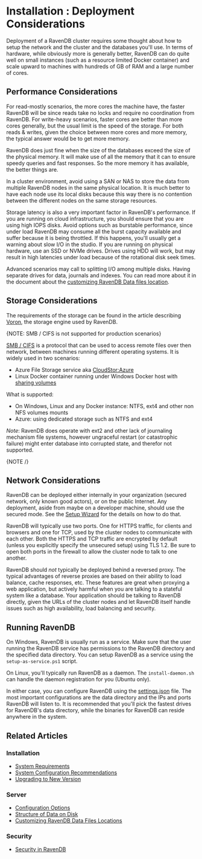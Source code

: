 # Installation : Deployment Considerations

Deployment of a RavenDB cluster requires some thought about how to setup the network and the cluster and the databases you'll use. 
In terms of hardware, while obviously more is generally better, RavenDB can do quite well on small instances (such as a resource
limited Docker container) and scale upward to machines with hundreds of GB of RAM and a large number of cores.

## Performance Considerations

For read-mostly scenarios, the more cores the machine have, the faster RavenDB will be since reads take no locks and require no 
coordination from RavenDB. For write-heavy scenarios, faster cores are better than more cores generally, but the usual limit is 
the speed of the storage. For both reads & writes, given the choice between more cores and more memory, the typical answer would
be to get more memory. 

RavenDB does just fine when the size of the databases exceed the size of the physical memory. It will
make use of all the memory that it can to ensure speedy queries and fast responses. So the more memory it has available, the better
things are.

In a cluster environment, avoid using a SAN or NAS to store the data from multiple RavenDB nodes in the same physical location.
It is much better to have each node use its local disks because this way there is no contention between the different nodes on the
same storage resources. 

Storage latency is also a very important factor in RavenDB's performance. If you are running on cloud infrastructure, you should 
ensure that you are using high IOPS disks. Avoid options such as burstable performance, since under load RavenDB may consume all the
burst capacity available and suffer because it is being throttled. If this happens, you'll usually get a warning about slow I/O in 
the studio. If you are running on physical hardware, use an SSD or NVMe drives. Drives using HDD will work, but may result in high
latencies under load because of the rotational disk seek times.

Advanced scenarios may call to splitting I/O among multiple disks. Having separate drives for data, journals and indexes. You can
read more about it in the document about the [customizing RavenDB Data files location](../../server/storage/customizing-raven-data-files-locations).

## Storage Considerations

The requirements of the storage can be found in the article describing [Voron](../../server/storage/storage-engine#requirements), the storage engine used by RavenDB.

{NOTE: SMB / CIFS is not supported for production scenarios}

[SMB / CIFS](https://en.wikipedia.org/wiki/Server_Message_Block) is a protocol that can be used to access remote files over then network, between machines running different operating systems.
It is widely used in two scenarios:

-  Azure File Storage service aka [CloudStor:Azure](https://azure.microsoft.com/en-us/services/storage/files/)   
-  Linux Docker container running under Windows Docker host with [sharing volumes](https://docs.docker.com/storage/volumes/#share-data-among-machines)

What is supported:

- On Windows, Linux and any Docker instance: NTFS, ext4 and other non NFS volumes mounts
- Azure: using dedicated storage such as NTFS and ext4   

_Note_: RavenDB does operate with ext2 and other lack of journaling mechanism file systems, however ungraceful restart (or catastrophic failure) might enter database into corrupted state, and therefor not supported.

{NOTE /}

## Network Considerations

RavenDB can be deployed either internally in your organization (secured network, only known good actors), or on the public Internet.
Any deployment, aside from maybe on a developer machine, should use the secured mode. See the 
[Setup Wizard](../../start/installation/setup-wizard) for the details on how to do that. 

RavenDB will typically use two ports. One for HTTPS traffic, for clients and browsers and one for TCP, used by the cluster nodes to
communicate with each other. Both the HTTPS and TCP traffic are encrypted by default (unless you explicitly specify the unsecured setup)
using TLS 1.2. Be sure to open both ports in the firewall to allow the cluster node to talk to one another. 

RavenDB should _not_ typically be deployed behind a reversed proxy. The typical advantages of reverse proxies are based on their ability
to load balance, cache responses, etc. These features are great when proxying a web application, but actively harmful when you are talking
to a stateful system like a database. Your application should be talking to RavenDB directly, given the URLs of the cluster nodes and let
RavenDB itself handle issues such as high availability, load balancing and security. 

## Running RavenDB

On Windows, RavenDB is usually run as a service. Make sure that the user running the RavenDB service has permissions to the RavenDB directory
and the specified data directory. You can setup RavenDB as a service using the `setup-as-service.ps1` script. 

On Linux, you'll typically run RavenDB as a daemon. The `install-daemon.sh` can handle the daemon registration for you (Ubuntu only).

In either case, you can configure RavenDB using the [settings.json](../../server/configuration/configuration-options#json) file. The most important configurations are the data directory and the 
IPs and ports RavenDB will listen to. It is recommended that you'll pick the fastest drives for RavenDB's data directory, while the binaries
for RavenDB can reside anywhere in the system.

## Related Articles

### Installation

- [System Requirements](../../start/installation/system-requirements)
- [System Configuration Recommendations](../../start/installation/system-configuration-recommendations)
- [Upgrading to New Version](../../start/installation/upgrading-to-new-version)

### Server

- [Configuration Options](../../server/configuration/configuration-options)
- [Structure of Data on Disk](../../server/storage/directory-structure)
- [Customizing RavenDB Data Files Locations](../../server/storage/customizing-raven-data-files-locations)

### Security

- [Security in RavenDB](../../server/security/overview)



